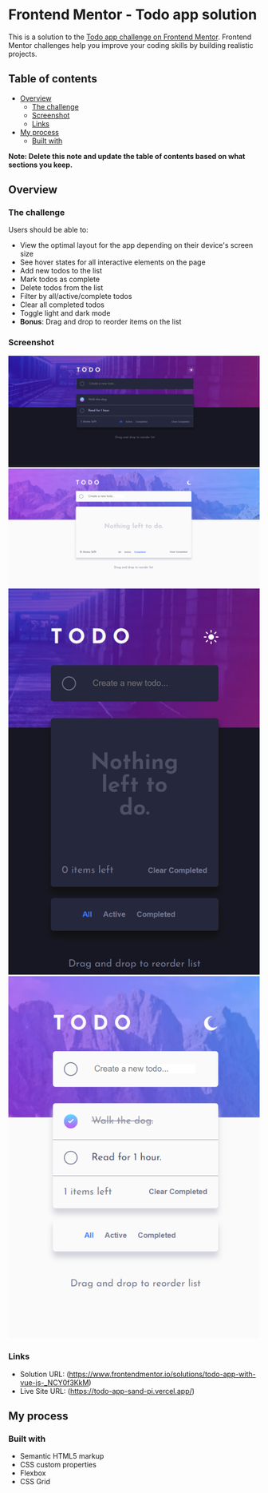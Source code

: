 # Frontend Mentor - Todo app solution

This is a solution to the [Todo app challenge on Frontend Mentor](https://www.frontendmentor.io/challenges/todo-app-Su1_KokOW). Frontend Mentor challenges help you improve your coding skills by building realistic projects. 

## Table of contents

- [Overview](#overview)
  - [The challenge](#the-challenge)
  - [Screenshot](#screenshot)
  - [Links](#links)
- [My process](#my-process)
  - [Built with](#built-with)

**Note: Delete this note and update the table of contents based on what sections you keep.**

## Overview

### The challenge

Users should be able to:

- View the optimal layout for the app depending on their device's screen size
- See hover states for all interactive elements on the page
- Add new todos to the list
- Mark todos as complete
- Delete todos from the list
- Filter by all/active/complete todos
- Clear all completed todos
- Toggle light and dark mode
- **Bonus**: Drag and drop to reorder items on the list

### Screenshot

![](./src/assets/screenshots/dark-desktop.png)
![](./src/assets/screenshots/light-desktop.png)
![](./src/assets/screenshots/dark-mobile.png)
![](./src/assets/screenshots/light-mobile.png)


### Links

- Solution URL: (https://www.frontendmentor.io/solutions/todo-app-with-vue-js-_NCY0f3KkM)
- Live Site URL: (https://todo-app-sand-pi.vercel.app/)

## My process

### Built with

- Semantic HTML5 markup
- CSS custom properties
- Flexbox
- CSS Grid

